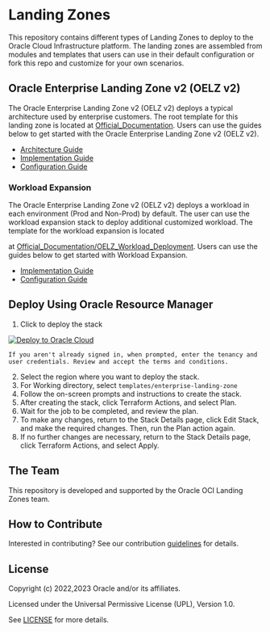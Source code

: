 # Landing Zones

This repository contains different types of Landing Zones to deploy to the Oracle Cloud Infrastructure platform. The landing zones are assembled from modules and templates that users can use in their default configuration or fork this repo and customize for your own scenarios.

## Oracle Enterprise Landing Zone v2 (OELZ v2)

The Oracle Enterprise Landing Zone v2 (OELZ v2) deploys a typical architecture used by enterprise customers. The root template for this landing zone is located at [Official_Documentation](./Official_Documentation/OELZ_Baseline_Deployment). Users can use the guides below to get started with the Oracle Enterprise Landing Zone v2 (OELZ v2).

- [Architecture Guide](./Official_Documentation/OELZ_Baseline_Deployment/Architecture_Guide.md)
- [Implementation Guide](./Official_Documentation/OELZ_Baseline_Deployment/IMPLEMENTATION.md)
- [Configuration Guide](./Official_Documentation/OELZ_Baseline_Deployment/CONFIGURATION.md)

### Workload Expansion
The Oracle Enterprise Landing Zone v2 (OELZ v2) deploys a workload in each environment (Prod and Non-Prod) by default.
The user can use the workload expansion stack to deploy additional customized workload. The template for the workload expansion is located

at [Official_Documentation/OELZ_Workload_Deployment](./Official_Documentation/OELZ_Workload_Deployment/). Users can use the guides below to get started with Workload Expansion.

- [Implementation Guide](./Official_Documentation/OELZ_Workload_Deployment/IMPLEMENTATION.md)
- [Configuration Guide](./Official_Documentation/OELZ_Workload_Deployment/CONFIGURATION.md)

## Deploy Using Oracle Resource Manager
1. Click to deploy the stack

[![Deploy to Oracle Cloud](https://oci-resourcemanager-plugin.plugins.oci.oraclecloud.com/latest/deploy-to-oracle-cloud.svg)](https://cloud.oracle.com/resourcemanager/stacks/create?zipUrl=https://github.com/oci-landing-zones/oci-landing-zones/archive/refs/tags/v2.3.1.zip)

    If you aren't already signed in, when prompted, enter the tenancy and user credentials. Review and accept the terms and conditions.


2. Select the region where you want to deploy the stack.
3. For Working directory, select `templates/enterprise-landing-zone`
4. Follow the on-screen prompts and instructions to create the stack.
5. After creating the stack, click Terraform Actions, and select Plan.
6. Wait for the job to be completed, and review the plan.
7. To make any changes, return to the Stack Details page, click Edit Stack, and make the required changes. Then, run the Plan action again.
8. If no further changes are necessary, return to the Stack Details page, click Terraform Actions, and select Apply.


## The Team

This repository is developed and supported by the Oracle OCI Landing Zones team.

## How to Contribute

Interested in contributing?  See our contribution [guidelines](CONTRIBUTING.md) for details.

## License

Copyright (c) 2022,2023 Oracle and/or its affiliates.

Licensed under the Universal Permissive License (UPL), Version 1.0.

See [LICENSE](./LICENSE) for more details.
